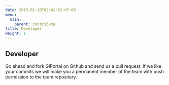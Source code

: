 ```yaml
---
date: 2015-01-18T02:41:52-07:00
menu:
  main:
    parent: contribute
title: Developer
weight: 1
---
```


## Developer

Go ahead and fork GlPortal on Github and send us a pull request. If we like your commits we will make you a permanent member of the team with push permission to the team repository.
